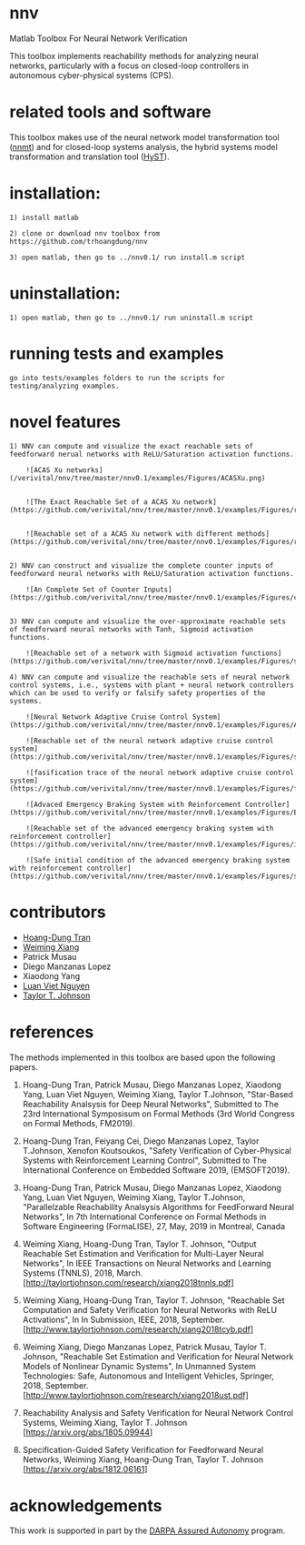 # nnv
Matlab Toolbox For Neural Network Verification

This toolbox implements reachability methods for analyzing neural networks, particularly with a focus on closed-loop controllers in autonomous cyber-physical systems (CPS).

# related tools and software

This toolbox makes use of the neural network model transformation tool ([nnmt](https://github.com/verivital/nnmt)) and for closed-loop systems analysis, the hybrid systems model transformation and translation tool ([HyST](https://github.com/verivital/hyst)).

# installation:
    1) install matlab

    2) clone or download nnv toolbox from https://github.com/trhoangdung/nnv

    3) open matlab, then go to ../nnv0.1/ run install.m script

# uninstallation:

    1) open matlab, then go to ../nnv0.1/ run uninstall.m script

# running tests and examples

    go into tests/examples folders to run the scripts for testing/analyzing examples.


# novel features

    1) NNV can compute and visualize the exact reachable sets of feedforward nerual networks with ReLU/Saturation activation functions.

        ![ACAS Xu networks](/verivital/nnv/tree/master/nnv0.1/examples/Figures/ACASXu.png)


        ![The Exact Reachable Set of a ACAS Xu network](https://github.com/verivital/nnv/tree/master/nnv0.1/examples/Figures/reachSet_P4_on_N2_8.pdf)


        ![Reachable set of a ACAS Xu network with different methods](https://github.com/verivital/nnv/tree/master/nnv0.1/examples/Figures/reachSet_P4_on_N5_7.pdf)


    2) NNV can construct and visualize the complete counter inputs of feedforward neural networks with ReLU/Saturation activation functions.

        ![An Complete Set of Counter Inputs](https://github.com/verivital/nnv/tree/master/nnv0.1/examples/Figures/counterInputSet_on_N2_8.pdf)


    3) NNV can compute and visualize the over-approximate reachable sets of feedforward neural networks with Tanh, Sigmoid activation functions.

        ![Reachable set of a network with Sigmoid activation functions](https://github.com/verivital/nnv/tree/master/nnv0.1/examples/Figures/sigmoid_reachSet.pdf)

    4) NNV can compute and visualize the reachable sets of neural network control systems, i.e., systems with plant + neural network controllers which can be used to verify or falsify safety properties of the systems.

        ![Neural Network Adaptive Cruise Control System](https://github.com/verivital/nnv/tree/master/nnv0.1/examples/Figures/ACC.pdf)

        ![Reachable set of the neural network adaptive cruise control system](https://github.com/verivital/nnv/tree/master/nnv0.1/examples/Figures/safe_dis_vs_rel_dis.pdf)

        ![fasification trace of the neural network adaptive cruise control system](https://github.com/verivital/nnv/tree/master/nnv0.1/examples/Figures/falsifyTrace.pdf)

        ![Advaced Emergency Braking System with Reinforcement Controller](https://github.com/verivital/nnv/tree/master/nnv0.1/examples/Figures/EBS.png)

        ![Reachable set of the advanced emergency braking system with reinforcement controller](https://github.com/verivital/nnv/tree/master/nnv0.1/examples/Figures/inv_TTC_over_time.pdf)

        ![Safe initial condition of the advanced emergency braking system with reinforcement controller](https://github.com/verivital/nnv/tree/master/nnv0.1/examples/Figures/safe_initial_condition.pdf)


# contributors

* [Hoang-Dung Tran](https://scholar.google.com/citations?user=_RzS3uMAAAAJ&hl=en)
* [Weiming Xiang](https://scholar.google.com/citations?user=Vm_7JP8AAAAJ&hl=en)
* Patrick Musau
* Diego Manzanas Lopez
* Xiaodong Yang
* [Luan Viet Nguyen](https://luanvietnguyen.github.io)
* [Taylor T. Johnson](http://www.taylortjohnson.com)

# references

The methods implemented in this toolbox are based upon the following papers.

1. Hoang-Dung Tran, Patrick Musau, Diego Manzanas Lopez, Xiaodong Yang, Luan Viet Nguyen, Weiming Xiang, Taylor T.Johnson, "Star-Based Reachability Analsysis for Deep Neural Networks", Submitted to The 23rd International Symposisum on Formal Methods (3rd World Congress on Formal Methods, FM2019).

2. Hoang-Dung Tran, Feiyang Cei, Diego Manzanas Lopez, Taylor T.Johnson, Xenofon Koutsoukos, "Safety Verification of Cyber-Physical Systems with Reinforcement Learning Control", Submitted to The International Conference on Embedded Software 2019, (EMSOFT2019).

3. Hoang-Dung Tran, Patrick Musau, Diego Manzanas Lopez, Xiaodong Yang, Luan Viet Nguyen, Weiming Xiang, Taylor T.Johnson, "Parallelzable Reachability Analsysis Algorithms for FeedForward Neural Networks", In 7th International Conference on Formal Methods in Software Engineering (FormaLISE), 27, May, 2019 in Montreal, Canada

4. Weiming Xiang, Hoang-Dung Tran, Taylor T. Johnson, "Output Reachable Set Estimation and Verification for Multi-Layer Neural Networks", In IEEE Transactions on Neural Networks and Learning Systems (TNNLS), 2018, March. [http://taylortjohnson.com/research/xiang2018tnnls.pdf]

5. Weiming Xiang, Hoang-Dung Tran, Taylor T. Johnson, "Reachable Set Computation and Safety Verification for Neural Networks with ReLU Activations", In In Submission, IEEE, 2018, September. [http://www.taylortjohnson.com/research/xiang2018tcyb.pdf]

6. Weiming Xiang, Diego Manzanas Lopez, Patrick Musau, Taylor T. Johnson, "Reachable Set Estimation and Verification for Neural Network Models of Nonlinear Dynamic Systems", In Unmanned System Technologies: Safe, Autonomous and Intelligent Vehicles, Springer, 2018, September. [http://www.taylortjohnson.com/research/xiang2018ust.pdf]

7. Reachability Analysis and Safety Verification for Neural Network Control Systems, Weiming Xiang, Taylor T. Johnson [https://arxiv.org/abs/1805.09944]

8. Specification-Guided Safety Verification for Feedforward Neural Networks, Weiming Xiang, Hoang-Dung Tran, Taylor T. Johnson [https://arxiv.org/abs/1812.06161]

# acknowledgements

This work is supported in part by the [DARPA Assured Autonomy](https://www.darpa.mil/program/assured-autonomy) program.

